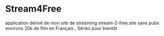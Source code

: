 # Stream4Free
application dérivé de mon site de streaming stream-2-free.site sans pubs environs 20k de film en Français , Séries pour bientôt
